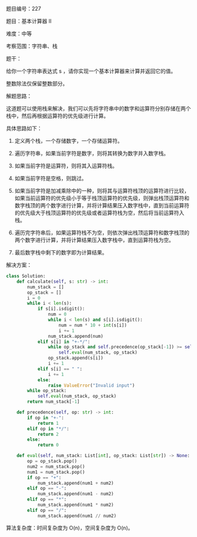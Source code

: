 题目编号：227

题目：基本计算器 II

难度：中等

考察范围：字符串、栈

题干：

给你一个字符串表达式 s ，请你实现一个基本计算器来计算并返回它的值。

整数除法仅保留整数部分。

解题思路：

这道题可以使用栈来解决，我们可以先将字符串中的数字和运算符分别存储在两个栈中，然后再根据运算符的优先级进行计算。

具体思路如下：

1. 定义两个栈，一个存储数字，一个存储运算符。

2. 遍历字符串，如果当前字符是数字，则将其转换为数字并入数字栈。

3. 如果当前字符是运算符，则将其入运算符栈。

4. 如果当前字符是空格，则跳过。

5. 如果当前字符是加减乘除中的一种，则将其与运算符栈顶的运算符进行比较，如果当前运算符的优先级小于等于栈顶运算符的优先级，则弹出栈顶运算符和数字栈顶的两个数字进行计算，并将计算结果压入数字栈中，直到当前运算符的优先级大于栈顶运算符的优先级或者运算符栈为空，然后将当前运算符入栈。

6. 遍历完字符串后，如果运算符栈不为空，则依次弹出栈顶运算符和数字栈顶的两个数字进行计算，并将计算结果压入数字栈中，直到运算符栈为空。

7. 最后数字栈中剩下的数字即为计算结果。

解决方案：

```python
class Solution:
    def calculate(self, s: str) -> int:
        num_stack = []
        op_stack = []
        i = 0
        while i < len(s):
            if s[i].isdigit():
                num = 0
                while i < len(s) and s[i].isdigit():
                    num = num * 10 + int(s[i])
                    i += 1
                num_stack.append(num)
            elif s[i] in "+-*/":
                while op_stack and self.precedence(op_stack[-1]) >= self.precedence(s[i]):
                    self.eval(num_stack, op_stack)
                op_stack.append(s[i])
                i += 1
            elif s[i] == " ":
                i += 1
            else:
                raise ValueError("Invalid input")
        while op_stack:
            self.eval(num_stack, op_stack)
        return num_stack[-1]

    def precedence(self, op: str) -> int:
        if op in "+-":
            return 1
        elif op in "*/":
            return 2
        else:
            return 0

    def eval(self, num_stack: List[int], op_stack: List[str]) -> None:
        op = op_stack.pop()
        num2 = num_stack.pop()
        num1 = num_stack.pop()
        if op == "+":
            num_stack.append(num1 + num2)
        elif op == "-":
            num_stack.append(num1 - num2)
        elif op == "*":
            num_stack.append(num1 * num2)
        elif op == "/":
            num_stack.append(num1 // num2)
```

算法复杂度：时间复杂度为 O(n)，空间复杂度为 O(n)。
